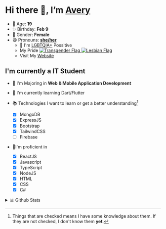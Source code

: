 # Hi there 👋, I’m [Avery][website]

- 🌸 Age: **19**
- ✨ Birthday: **Feb 9**
- 🎨 Gender: **Female**
- 😄 Pronouns: **[she/her][pronounspage]**
  - 🌈 I'm [LGBTQIA+][lgbt-foundation] Possitive
  - <div class="Flags">
      <span>My Pride</span>
      <a href="https://en.pronouns.page/dictionary/terminology#transgender">
        <img src="https://pronouns.page/flags/Transgender.png" alt="Transgender Flag" height="15px"/>
      </a>
      <a href="https://en.pronouns.page/dictionary/terminology#lesbian">
      <img src="https://pronouns.page/flags/Lesbian.png" alt="Lesbian Flag" height="15px"/>
      </a>
    </div>
  - Visit My [Website][website]

## I'm currently a IT Student

- 📌 I'm Majoring in **Web & Mobile Application Development**
- 🌱 I'm currently learning Dart/Flutter
- 📚 Technologies I want to learn or get a better understanding[^1]

  - [x] MongoDB
  - [x] ExpressJS
  - [x] Bootstrap
  - [x] TailwindCSS
  - [ ] Firebase

- 🎉I'm proficient in

  - [x] ReactJS
  - [x] Javascript
  - [x] TypeScript
  - [x] NodeJS
  - [x] HTML
  - [x] CSS
  - [x] C#

<details>
  <summary>
    📊 Github Stats
  </summary>

<!--START_SECTION:waka-->
![Code Time](http://img.shields.io/badge/Code%20Time-368%20hrs%2037%20mins-blue)

![Profile Views](http://img.shields.io/badge/Profile%20Views-4-blue)

**🐱 My GitHub Data** 

> 🏆 499 Contributions in the Year 2022
 > 
> 📦 52.5 kB Used in GitHub's Storage 
 > 
> 💼 Opted to Hire
 > 
> 📜 24 Public Repositories 
 > 
> 🔑 21 Private Repositories  
 > 
**I'm a Night 🦉** 

```text
🌞 Morning    36 commits     ██░░░░░░░░░░░░░░░░░░░░░░░   11.04% 
🌆 Daytime    121 commits    █████████░░░░░░░░░░░░░░░░   37.12% 
🌃 Evening    135 commits    ██████████░░░░░░░░░░░░░░░   41.41% 
🌙 Night      34 commits     ██░░░░░░░░░░░░░░░░░░░░░░░   10.43%

```
📅 **I'm Most Productive on Thursday** 

```text
Monday       60 commits     ████░░░░░░░░░░░░░░░░░░░░░   18.4% 
Tuesday      32 commits     ██░░░░░░░░░░░░░░░░░░░░░░░   9.82% 
Wednesday    38 commits     ███░░░░░░░░░░░░░░░░░░░░░░   11.66% 
Thursday     73 commits     █████░░░░░░░░░░░░░░░░░░░░   22.39% 
Friday       40 commits     ███░░░░░░░░░░░░░░░░░░░░░░   12.27% 
Saturday     40 commits     ███░░░░░░░░░░░░░░░░░░░░░░   12.27% 
Sunday       43 commits     ███░░░░░░░░░░░░░░░░░░░░░░   13.19%

```


📊 **This Week I Spent My Time On** 

```text
⌚︎ Time Zone: America/Halifax

💬 Programming Languages: 
JavaScript               23 hrs 12 mins      ████████████████████░░░░░   80.16% 
SCSS                     4 hrs 27 mins       ███░░░░░░░░░░░░░░░░░░░░░░   15.37% 
JSON                     34 mins             ░░░░░░░░░░░░░░░░░░░░░░░░░   1.97% 
CSS                      20 mins             ░░░░░░░░░░░░░░░░░░░░░░░░░   1.18% 
Bash                     13 mins             ░░░░░░░░░░░░░░░░░░░░░░░░░   0.79%

🔥 Editors: 
VS Code                  28 hrs 57 mins      █████████████████████████   100.0%

🐱‍💻 Projects: 
todo                     11 hrs 47 mins      ██████████░░░░░░░░░░░░░░░   40.74% 
aac                      6 hrs 58 mins       ██████░░░░░░░░░░░░░░░░░░░   24.09% 
app                      5 hrs 38 mins       ████░░░░░░░░░░░░░░░░░░░░░   19.48% 
TodoApp                  3 hrs 19 mins       ██░░░░░░░░░░░░░░░░░░░░░░░   11.47% 
avussy.cc                45 mins             ░░░░░░░░░░░░░░░░░░░░░░░░░   2.63%

💻 Operating System: 
Windows                  28 hrs 57 mins      █████████████████████████   100.0%

```

**I Mostly Code in JavaScript** 

```text
JavaScript               17 repos            ██████████░░░░░░░░░░░░░░░   42.5% 
TypeScript               6 repos             ███░░░░░░░░░░░░░░░░░░░░░░   15.0% 
C#                       5 repos             ███░░░░░░░░░░░░░░░░░░░░░░   12.5% 
Shell                    3 repos             ██░░░░░░░░░░░░░░░░░░░░░░░   7.5% 
C++                      3 repos             ██░░░░░░░░░░░░░░░░░░░░░░░   7.5%

```


**Timeline**

![Chart not found](https://raw.githubusercontent.com/Avery-Rose/Avery-Rose/main/charts/bar_graph.png) 


 Last Updated on 15/09/2022 18:51:21 UTC
<!--END_SECTION:waka-->

</details>



[^1]:
    Things that are checked means I have some knowledge about them.
    If they are not checked, I don't know them **yet**.

[//]: <> (Links)

[wakatime-profile]: https://wakatime.com/@Averyyyyyyyy
[pronouns-definitions]: https://en.pronouns.page/she/her
[pronounspage]: https://pronouns.page/@cattgirlava
[lgbt-foundation]: https://lgbt.foundation/
[website]: https://avussy.cc/
[alexandres-badge-repo]: https://github.com/alexandresanlim/Badges4-README.md-Profile

